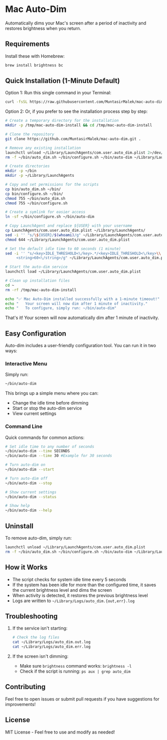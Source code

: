 # Mac Auto-Dim

Automatically dims your Mac's screen after a period of inactivity and restores brightness when you return.

## Requirements

Install these with Homebrew:
```bash
brew install brightness bc
```

## Quick Installation (1-Minute Default)

Option 1: Run this single command in your Terminal:

```bash
curl -fsSL https://raw.githubusercontent.com/MuntasirMalek/mac-auto-dim/main/install.sh | bash
```

Option 2: Or, if you prefer to see the installation process step by step:

```bash
# Create a temporary directory for the installation
mkdir -p /tmp/mac-auto-dim-install && cd /tmp/mac-auto-dim-install

# Clone the repository
git clone https://github.com/MuntasirMalek/mac-auto-dim.git .

# Remove any existing installation
launchctl unload ~/Library/LaunchAgents/com.user.auto_dim.plist 2>/dev/null
rm -f ~/bin/auto_dim.sh ~/bin/configure.sh ~/bin/auto-dim ~/Library/LaunchAgents/com.user.auto_dim.plist ~/.prev_brightness

# Create directories
mkdir -p ~/bin
mkdir -p ~/Library/LaunchAgents

# Copy and set permissions for the scripts
cp bin/auto_dim.sh ~/bin/
cp bin/configure.sh ~/bin/
chmod 755 ~/bin/auto_dim.sh
chmod 755 ~/bin/configure.sh

# Create a symlink for easier access
ln -sf ~/bin/configure.sh ~/bin/auto-dim

# Copy LaunchAgent and replace ${USER} with your username
cp LaunchAgents/com.user.auto_dim.plist ~/Library/LaunchAgents/
sed -i '' "s/\${USER}/$(whoami)/g" ~/Library/LaunchAgents/com.user.auto_dim.plist
chmod 644 ~/Library/LaunchAgents/com.user.auto_dim.plist

# Set the default idle time to 60 seconds (1 minute)
sed -i '' "s/<key>IDLE_THRESHOLD<\/key>.*/<key>IDLE_THRESHOLD<\/key>\\
     <string>60<\/string>/g" ~/Library/LaunchAgents/com.user.auto_dim.plist

# Start the auto-dim service
launchctl load ~/Library/LaunchAgents/com.user.auto_dim.plist

# Clean up installation files
cd ~
rm -rf /tmp/mac-auto-dim-install

echo "✅ Mac Auto-Dim installed successfully with a 1-minute timeout!"
echo "   Your screen will now dim after 1 minute of inactivity."
echo "   To configure, simply run: ~/bin/auto-dim"
```

That's it! Your screen will now automatically dim after 1 minute of inactivity.

## Easy Configuration

Auto-dim includes a user-friendly configuration tool. You can run it in two ways:

### Interactive Menu

Simply run:
```bash
~/bin/auto-dim
```

This brings up a simple menu where you can:
- Change the idle time before dimming
- Start or stop the auto-dim service
- View current settings

### Command Line

Quick commands for common actions:

```bash
# Set idle time to any number of seconds
~/bin/auto-dim --time SECONDS
~/bin/auto-dim --time 30 #Example for 30 seconds

# Turn auto-dim on
~/bin/auto-dim --start

# Turn auto-dim off
~/bin/auto-dim --stop

# Show current settings
~/bin/auto-dim --status

# Show help
~/bin/auto-dim --help
```

## Uninstall

To remove auto-dim, simply run:
```bash
launchctl unload ~/Library/LaunchAgents/com.user.auto_dim.plist
rm -f ~/bin/auto_dim.sh ~/bin/configure.sh ~/bin/auto-dim ~/Library/LaunchAgents/com.user.auto_dim.plist ~/.prev_brightness
```

## How it Works

- The script checks for system idle time every 5 seconds
- If the system has been idle for more than the configured time, it saves the current brightness level and dims the screen
- When activity is detected, it restores the previous brightness level
- Logs are written to `~/Library/Logs/auto_dim.{out,err}.log`

## Troubleshooting

1. If the service isn't starting:
   ```bash
   # Check the log files
   cat ~/Library/Logs/auto_dim.out.log
   cat ~/Library/Logs/auto_dim.err.log
   ```

2. If the screen isn't dimming:
   - Make sure `brightness` command works: `brightness -l`
   - Check if the script is running: `ps aux | grep auto_dim`

## Contributing

Feel free to open issues or submit pull requests if you have suggestions for improvements!

## License

MIT License - Feel free to use and modify as needed! 